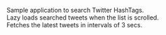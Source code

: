 Sample application to search Twitter HashTags.<br>
Lazy loads searched tweets when the list is scrolled.<br>
Fetches the latest tweets in intervals of 3 secs.